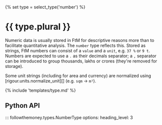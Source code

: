 {% set type = select_type('number') %}
# {{ type.plural }}

Numeric data is usually stored in FtM for descriptive reasons more than to facilitate quantitative analysis. The `number` type reflects this. Stored as strings, FtM numbers can consist of a `value` and a `unit`, e.g. `37 %` or `9 t`. Numbers are expected to use a `.` as their decimals separator; a `,` separator can be introduced to group thousands, lakhs or crores (they're removed for storage).

Some unit strings (including for area and currency) are normalized using [rigour.units.normalize_unit][] (e.g. `sqm` -> `m²`).

{% include 'templates/type.md' %}

## Python API

::: followthemoney.types.NumberType
    options:
        heading_level: 3
